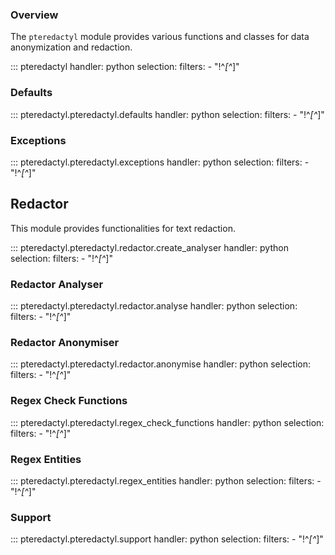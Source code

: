 ### Overview

The `pteredactyl` module provides various functions and classes for data anonymization and redaction.

::: pteredactyl
    handler: python
    selection:
      filters:
        - "!^_[^_]"

### Defaults

::: pteredactyl.pteredactyl.defaults
    handler: python
    selection:
      filters:
        - "!^_[^_]"

### Exceptions

::: pteredactyl.pteredactyl.exceptions
    handler: python
    selection:
      filters:
        - "!^_[^_]"

## Redactor

This module provides functionalities for text redaction.

::: pteredactyl.pteredactyl.redactor.create_analyser
    handler: python
    selection:
      filters:
        - "!^_[^_]"

### Redactor Analyser

::: pteredactyl.pteredactyl.redactor.analyse
    handler: python
    selection:
      filters:
        - "!^_[^_]"

### Redactor Anonymiser

::: pteredactyl.pteredactyl.redactor.anonymise
    handler: python
    selection:
      filters:
        - "!^_[^_]"

### Regex Check Functions

::: pteredactyl.pteredactyl.regex_check_functions
    handler: python
    selection:
      filters:
        - "!^_[^_]"

### Regex Entities

::: pteredactyl.pteredactyl.regex_entities
    handler: python
    selection:
      filters:
        - "!^_[^_]"

### Support

::: pteredactyl.pteredactyl.support
    handler: python
    selection:
      filters:
        - "!^_[^_]"
